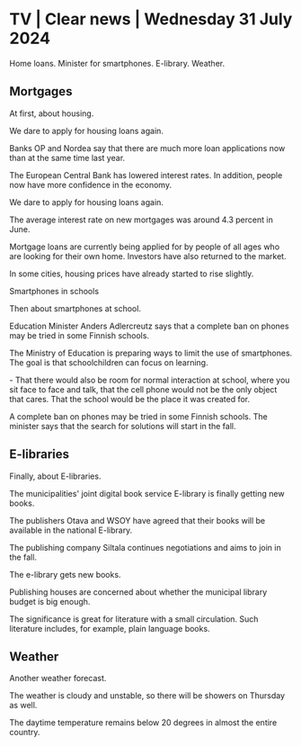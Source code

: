 # TV \| Clear news \| Wednesday 31 July 2024

Home loans. Minister for smartphones. E-library. Weather.

## Mortgages

At first, about housing.

We dare to apply for housing loans again.

Banks OP and Nordea say that there are much more loan applications now than at the same time last year.

The European Central Bank has lowered interest rates. In addition, people now have more confidence in the economy.

We dare to apply for housing loans again.

The average interest rate on new mortgages was around 4.3 percent in June.

Mortgage loans are currently being applied for by people of all ages who are looking for their own home. Investors have also returned to the market.

In some cities, housing prices have already started to rise slightly.

Smartphones in schools

Then about smartphones at school.

Education Minister Anders Adlercreutz says that a complete ban on phones may be tried in some Finnish schools.

The Ministry of Education is preparing ways to limit the use of smartphones. The goal is that schoolchildren can focus on learning.

\- That there would also be room for normal interaction at school, where you sit face to face and talk, that the cell phone would not be the only object that cares. That the school would be the place it was created for.

A complete ban on phones may be tried in some Finnish schools. The minister says that the search for solutions will start in the fall.

## E-libraries

Finally, about E-libraries.

The municipalities' joint digital book service E-library is finally getting new books.

The publishers Otava and WSOY have agreed that their books will be available in the national E-library.

The publishing company Siltala continues negotiations and aims to join in the fall.

The e-library gets new books.

Publishing houses are concerned about whether the municipal library budget is big enough.

The significance is great for literature with a small circulation. Such literature includes, for example, plain language books.

## Weather

Another weather forecast.

The weather is cloudy and unstable, so there will be showers on Thursday as well.

The daytime temperature remains below 20 degrees in almost the entire country.
